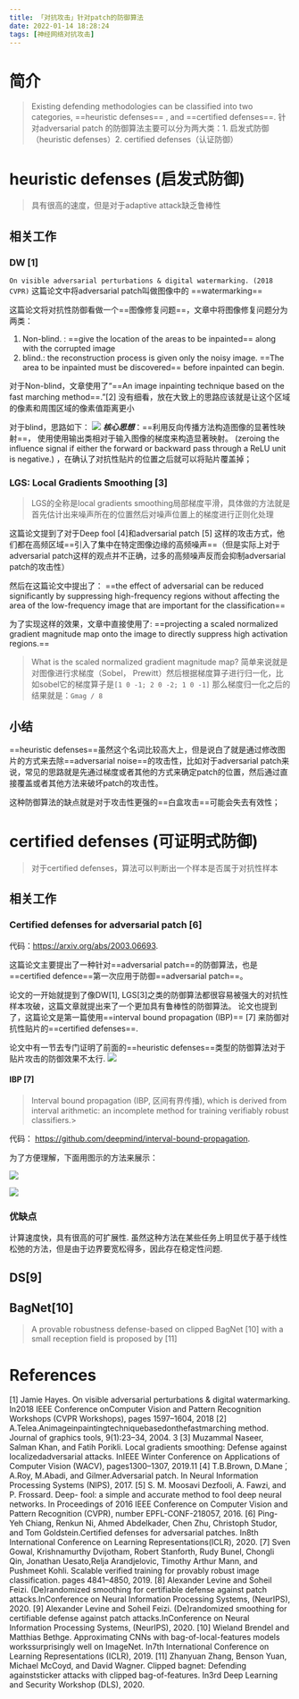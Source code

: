 ```yaml
---
title: 「对抗攻击」针对patch的防御算法
date: 2022-01-14 18:28:24
tags: [神经网络对抗攻击]
---
```

# 简介
> Existing defending methodologies can be classified into two categories, ==heuristic defenses== , and ==certified defenses==.
	针对adversarial patch 的防御算法主要可以分为两大类：1.  启发式防御（heuristic defenses）2. certified defenses（认证防御）

# heuristic defenses (启发式防御)
> 具有很高的速度，但是对于adaptive attack缺乏鲁棒性

## 相关工作
### DW [1]
`On visible adversarial perturbations & digital watermarking. (2018 CVPR)`
这篇论文中将adversarial patch叫做图像中的 ==watermarking==

这篇论文将对抗性防御看做一个==图像修复问题==，文章中将图像修复问题分为两类：
1.  Non-blind. : ==give the location of the areas to be inpainted== along with the corrupted image
2. blind.: the reconstruction process is given only the noisy image. ==The area to be inpainted must be discovered== before inpainted can begin.

对于Non-blind，文章使用了“==An image inpainting technique based on the fast marching method==.”[2]  没有细看，放在大致上的思路应该就是让这个区域的像素和周围区域的像素值距离更小

对于blind，思路如下：
![](https://gitee.com/coronapolvo/images/raw/master/20220117192939.png)
	***核心思想***：==利用反向传播方法构造图像的显著性映射==， 使用使用输出类相对于输入图像的梯度来构造显著映射。 (zeroing the influence signal if either the forward or backward pass through a ReLU unit is negative.) ，在确认了对抗性贴片的位置之后就可以将贴片覆盖掉；

### LGS:  Local Gradients Smoothing [3]
> LGS的全称是local gradients smoothing局部梯度平滑，具体做的方法就是首先估计出来噪声所在的位置然后对噪声位置上的梯度进行正则化处理

这篇论文提到了对于Deep fool [4]和adversarial patch [5] 这样的攻击方式，他们都在高频区域==引入了集中在特定图像边缘的高频噪声==（但是实际上对于adversarial patch这样的观点并不正确，过多的高频噪声反而会抑制adversarial patch的攻击性） 

然后在这篇论文中提出了： ==the effect of adversarial can be reduced significantly by suppressing high-frequency regions without affecting the area of the low-frequency image that are important for the classification==

为了实现这样的效果，文章中直接使用了: ==projecting a scaled normalized gradient magnitude map onto the image to directly suppress high activation regions.==

> What is the scaled normalized gradient magnitude map?
> 简单来说就是对图像进行求梯度（Sobel， Prewitt）然后根据梯度算子进行归一化，比如sobel它的梯度算子是`[1 0 -1; 2 0 -2; 1 0 -1]` 那么梯度归一化之后的结果就是：`Gmag / 8`

 
## 小结
==heuristic defenses==虽然这个名词比较高大上，但是说白了就是通过修改图片的方式来去除==adversarial noise==的攻击性，比如对于adversarial patch来说，常见的思路就是先通过梯度或者其他的方式来确定patch的位置，然后通过直接覆盖或者其他方法来破坏patch的攻击性。

这种防御算法的缺点就是对于攻击性更强的==白盒攻击==可能会失去有效性；

# certified defenses (可证明式防御)
> 对于certified defenses，算法可以判断出一个样本是否属于对抗性样本

## 相关工作
### Certified defenses for adversarial patch [6]
代码：https://arxiv.org/abs/2003.06693.

这篇论文主要提出了一种针对==adversarial patch==的防御算法，也是==certified defence==第一次应用于防御==adversarial patch==。

论文的一开始就提到了像DW[1], LGS[3]之类的防御算法都很容易被强大的对抗性样本攻破，这篇文章就提出来了一个更加具有鲁棒性的防御算法。 论文也提到了，这篇论文是第一篇使用==interval bound propagation (IBP)== [7] 来防御对抗性贴片的==certified defenses==.

论文中有一节去专门证明了前面的==heuristic defenses==类型的防御算法对于贴片攻击的防御效果不太行.
![](https://gitee.com/coronapolvo/images/raw/master/20220117234721.png)

#### IBP [7]
 >Interval bound propagation (IBP, 区间有界传播), which is derived from interval arithmetic: an incomplete method for training verifiably robust classifiers.>  

代码：  https://github.com/deepmind/interval-bound-propagation.
  
为了方便理解，下面用图示的方法来展示：

![](https://gitee.com/coronapolvo/images/raw/master/20220118085924.png)

![](https://gitee.com/coronapolvo/images/raw/master/20220118093932.png)
### 优缺点
  计算速度快，具有很高的可扩展性.  虽然这种方法在某些任务上明显优于基于线性松弛的方法，但是由于边界要宽松得多，因此存在稳定性问题. 

## DS[9]



## BagNet[10]
> A provable robustness defense-based on clipped BagNet [10] with a small reception field is proposed by [11]


# References
[1] Jamie Hayes. On visible adversarial perturbations & digital watermarking. In2018 IEEE Conference onComputer Vision and Pattern Recognition Workshops (CVPR Workshops), pages 1597–1604, 2018
[2] A.Telea.Animageinpaintingtechniquebasedonthefastmarching method. Journal of graphics tools, 9(1):23–34, 2004. 3
[3] Muzammal Naseer, Salman Khan, and Fatih Porikli. Local gradients smoothing: Defense against localizedadversarial attacks. InIEEE Winter Conference on Applications of Computer Vision (WACV), pages1300–1307, 2019.11
[4] T.B.Brown, D.Mane ́, A.Roy, M.Abadi, and Gilmer.Adversarial patch. In Neural Information Processing Systems (NIPS), 2017.
[5] S. M. Moosavi Dezfooli, A. Fawzi, and P. Frossard. Deep- fool: a simple and accurate method to fool deep neural networks. In Proceedings of 2016 IEEE Conference on Computer Vision and Pattern Recognition (CVPR), number EPFL-CONF-218057, 2016.
[6] Ping-Yeh Chiang, Renkun Ni, Ahmed Abdelkader, Chen Zhu, Christoph Studor, and Tom Goldstein.Certified defenses for adversarial patches. In8th International Conference on Learning Representations(ICLR), 2020.
[7] Sven Gowal, Krishnamurthy Dvijotham, Robert Stanforth, Rudy Bunel, Chongli Qin, Jonathan Uesato,Relja Arandjelovic, Timothy Arthur Mann, and Pushmeet Kohli. Scalable verified training for provably robust image classification. pages 4841–4850, 2019.
[8] Alexander Levine and Soheil Feizi. (De)randomized smoothing for certifiable defense against patch attacks.InConference on Neural Information Processing Systems, (NeurIPS), 2020.
[9] Alexander Levine and Soheil Feizi. (De)randomized smoothing for certifiable defense against patch attacks.InConference on Neural Information Processing Systems, (NeurIPS), 2020.
[10] Wieland Brendel and Matthias Bethge. Approximating CNNs with bag-of-local-features models workssurprisingly well on ImageNet. In7th International Conference on Learning Representations (ICLR), 2019.
[11] Zhanyuan Zhang, Benson Yuan, Michael McCoyd, and David Wagner. Clipped bagnet: Defending againststicker attacks with clipped bag-of-features. In3rd Deep Learning and Security Workshop (DLS), 2020.